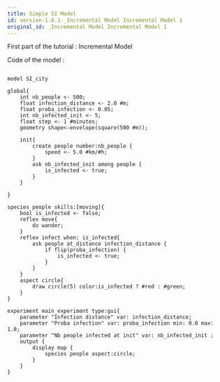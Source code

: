 ```yaml
---
title: Simple SI Model
id: version-1.8.1-_Incremental Model Incremental Model 1
original_id: _Incremental Model Incremental Model 1
---
```


[//]: # (keyword|operator_among)
[//]: # (keyword|constant_#m)
[//]: # (keyword|constant_#minute)
[//]: # (keyword|constant_#km)


First part of the tutorial : Incremental Model


Code of the model : 

```

model SI_city

global{ 
	int nb_people <- 500;
	float infection_distance <- 2.0 #m;
	float proba_infection <- 0.05;
	int nb_infected_init <- 5;
	float step <- 1 #minutes;
	geometry shape<-envelope(square(500 #m));
	
	init{
		create people number:nb_people {
			speed <- 5.0 #km/#h;
		}
		ask nb_infected_init among people {
			is_infected <- true;
		}
	}
	
}

species people skills:[moving]{		
	bool is_infected <- false;
	reflex move{
		do wander;
	}
	reflex infect when: is_infected{
		ask people at_distance infection_distance {
			if flip(proba_infection) {
				is_infected <- true;
			}
		}
	}
	aspect circle{
		draw circle(5) color:is_infected ? #red : #green;
	}
}

experiment main_experiment type:gui{
	parameter "Infection distance" var: infection_distance;
	parameter "Proba infection" var: proba_infection min: 0.0 max: 1.0;
	parameter "Nb people infected at init" var: nb_infected_init ;
	output {
		display map {
			species people aspect:circle;			
		}
	}
}
```
